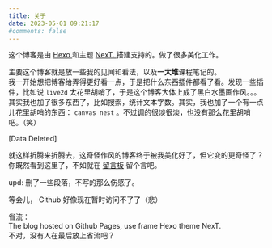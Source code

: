 ```yaml
---
title: 关于
date: 2023-05-01 09:21:17
#comments: false
---
```


<script>
    console.log("%cHello from %cJoyWonderful%c!\n恭喜你发现了彩蛋！ https://joywonderful.github.io/gift/clrftodsp.h", "color:#000;", "font-weight:bold; color:#8500ad;", "color:#000;");
</script>

这个博客是由 <a target="_blank" rel="noopener" href="https://hexo.io">Hexo <i class="fa fa-arrow-up-right-from-square" style="font-size:15px;"></i></a> 和主题 <a target="_blank" rel="noopener" href="https://theme-next.js.org/">NexT. <i class="fa fa-arrow-up-right-from-square" style="font-size:15px;"></i></a> 搭建支持的。做了很多美化工作。

主要这个博客就是放一些我的见闻和看法，以及**一大堆**课程笔记的。  
我一开始想把博客给弄得更好看一点，于是把什么~~东西~~插件都看了看。发现一些插件，比如说 `live2d` 太花里胡哨了，于是这个博客大体上成了黑白水墨画作风。。。  
其实我也加了很多东西了，比如搜索，统计文本字数。其实，我也加了一个有一点儿花里胡哨的东西： `canvas nest` 。不过调的很淡很淡，也没有那么花里胡哨吧。（笑）

\[Data Deleted\]

就这样折腾来折腾去，这奇怪作风的博客终于被我美化好了，但它变的更奇怪了？  
你既然看到这里了，不如就在 [留言板](/comments) 留个言吧。

upd: 删了一些段落，不写的那么伤感了。

等会儿， Github 好像现在暂时访问不了了（悲）

省流：  
The blog hosted on Github Pages, use frame Hexo theme NexT.  
不对，没有人在最后放上省流吧？

<script src="/js/my-mod-js/get-last-commit.js" type="module"></script>

<style>
    #github-commit-info a, #github-commit-info span {
        color: #999;
        font-size: 0.875em;
        font-family: consolas, Menlo, monospace;
    }
    #github-commit-info span {
        margin-left: 15px;
    }
    #github-commit-info a {
        border-bottom: none;
        transition: all 0.4s;
    }
    #github-commit-info a:hover {
        border-bottom: 1px solid #777;
        color: #777;
    }

    :where(iframe#gh-act) .status-heading {
        margin-bottom: 1px;
    }
    :where(iframe#gh-act) .h1, .h2, .h3, .h4, .h5, .h6 {
        font-weight: 600 !important;
    }
    :where(iframe#gh-act) .h4 {
        font-size: 1rem !important;
    }
    :where(iframe#gh-act) h3 {
        font-size: 1.25em;
        font-weight: 600;
    }
    :where(iframe#gh-act) h1, h2, h3, h4, h5, h6 {
        margin-top: 0;
        margin-bottom: 0;
    }
    .merge-status-icon {
        min-width: 30px;
    }
    .flex-self-center {
        align-self: center !important;
    }
    .color-fg-success {
        color: #1a7f37 !important;
    }
    .branch-action-item-simple .merge-status-item {
        padding-left: 12px;
    }
    .merge-status-item {
        position: relative;
        padding: 8px 16px;
        background-color: #f6f8fa;
        border-bottom: 1px solid #d0d7de;
    }
    .d-flex {
        display: flex !important;
    }
    .flex-items-baseline {
        align-items: baseline !important;
    }
    .commit-build-statuses .dropdown-menu .merge-status-list {
        max-height: 170px;
        visibility: visible;
        border-bottom: 0;
    }
    .merge-status-list.hide-closed-list {
        visibility: hidden;
        transition: max-height .25s ease-in-out,visibility 0s linear .25s;
    }
    .branch-action-item {
        padding: 16px 16px 16px 55px;
        font-size: 13px;
        line-height: 1.4;
    }
</style>

<br>

<div title="最后一次 commit 信息：(hash / message / date)" id="github-commit-info"></div>

